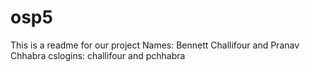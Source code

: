 # osp5
This is a readme for our project
Names: Bennett Challifour and Pranav Chhabra
cslogins: challifour and pchhabra
